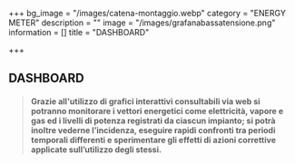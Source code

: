 +++
bg_image = "/images/catena-montaggio.webp"
category = "ENERGY METER"
description = ""
image = "/images/grafanabassatensione.png"
information = []
title = "DASHBOARD"

+++
## DASHBOARD

> #### Grazie all'utilizzo di grafici interattivi consultabili via web si potranno monitorare i vettori energetici come elettricità, vapore e gas ed i livelli di potenza registrati da ciascun impianto; si potrà inoltre vederne l’incidenza, eseguire rapidi confronti tra periodi temporali differenti e sperimentare gli effetti di azioni correttive applicate sull’utilizzo degli stessi.